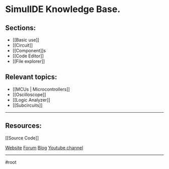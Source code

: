 # SimulIDE Knowledge Base.

## Sections:
- [[Basic use]]
- [[Circuit]]
- [[Component]]s
- [[Code Editor]]
- [[File explorer]]

## Relevant topics:
- [[MCUs | Microcontrollers]]
- [[Oscilloscope]]
- [[Logic Analyzer]]
- [[Subcircuits]]

---

## Resources:

[[Source Code]]

[Website](https://www.simulide.com/)
[Forum](https://simulide.forumotion.com/)
[Blog](https://www.simulide.com/index.html)
[Youtube channel](https://www.youtube.com/@simulide6736/featured)

---

#root